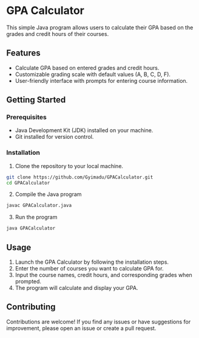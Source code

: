# GPA Calculator
This simple Java program allows users to calculate their GPA based on the grades and credit hours of their courses.

## Features
- Calculate GPA based on entered grades and credit hours.
- Customizable grading scale with default values (A, B, C, D, F).
- User-friendly interface with prompts for entering course information.

## Getting Started

### Prerequisites

- Java Development Kit (JDK) installed on your machine.
- Git installed for version control.

### Installation

1. Clone the repository to your local machine.
```bash
git clone https://github.com/Gyimadu/GPACalculator.git
cd GPACalculator
```
2. Compile the Java program
```bash
javac GPACalculator.java
```
3. Run the program
```bash
java GPACalculator
```

## Usage
1. Launch the GPA Calculator by following the installation steps.
2. Enter the number of courses you want to calculate GPA for.
3. Input the course names, credit hours, and corresponding grades when prompted.
4. The program will calculate and display your GPA.

## Contributing
Contributions are welcome! If you find any issues or have suggestions for improvement, please open an issue or create a pull request.

